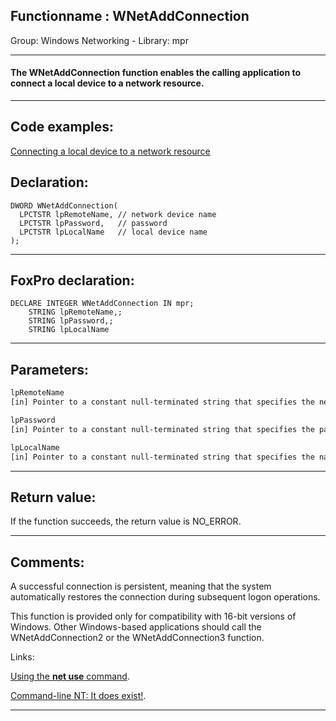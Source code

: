 <link rel="stylesheet" type="text/css" href="../../css/win32api.css">  
<link rel="stylesheet" href="https://cdnjs.cloudflare.com/ajax/libs/font-awesome/4.7.0/css/font-awesome.min.css">

## Functionname : WNetAddConnection
Group: Windows Networking - Library: mpr    
***  


#### The WNetAddConnection function enables the calling application to connect a local device to a network resource. 
***  


## Code examples:
[Connecting a local device to a network resource](../../samples/sample_318.md)  

## Declaration:
```foxpro  
DWORD WNetAddConnection(
  LPCTSTR lpRemoteName, // network device name
  LPCTSTR lpPassword,   // password
  LPCTSTR lpLocalName   // local device name
);  
```  
***  


## FoxPro declaration:
```foxpro  
DECLARE INTEGER WNetAddConnection IN mpr;
	STRING lpRemoteName,;
	STRING lpPassword,;
	STRING lpLocalName  
```  
***  


## Parameters:
```txt  
lpRemoteName
[in] Pointer to a constant null-terminated string that specifies the network resource to connect to.

lpPassword
[in] Pointer to a constant null-terminated string that specifies the password to be used to make a connection.

lpLocalName
[in] Pointer to a constant null-terminated string that specifies the name of a local device to be redirected, such as "F:" or "LPT1".  
```  
***  


## Return value:
If the function succeeds, the return value is NO_ERROR.  
***  


## Comments:
A successful connection is persistent, meaning that the system automatically restores the connection during subsequent logon operations.   
  
This function is provided only for compatibility with 16-bit versions of Windows. Other Windows-based applications should call the WNetAddConnection2 or the WNetAddConnection3 function.   
  
Links:  
  
<a href="http://www.cae.wisc.edu/fsg/winnt/netuse.html">Using the <Strong>net use</Strong> command</a>.  
  
<a href="http://www.linuxworld.com/linuxworld/lw-1999-04/lw-04-thereandback.html">Command-line NT: It does exist!</a>.  
  
***  

